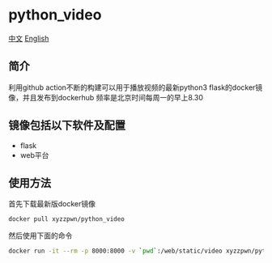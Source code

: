 # python_video
[中文](./README_zh_CN.md)  [English](./README.md)
## 简介
利用github action不断的构建可以用于播放视频的最新python3 flask的docker镜像，并且发布到dockerhub
频率是北京时间每周一的早上8.30

## 镜像包括以下软件及配置
- flask 
- web平台

## 使用方法
首先下载最新版docker镜像
```bash
docker pull xyzzpwn/python_video
```

然后使用下面的命令
```bash
docker run -it --rm -p 8000:8000 -v `pwd`:/web/static/video xyzzpwn/python_video
```
